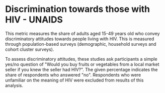 # Discrimination towards those with HIV - UNAIDS

This metric measures the share of adults aged 15-49 years old who convey discriminatory attitudes towards people living with HIV. This is measured through population-based surveys (demographic, household surveys and cohort cluster surveys).

To assess discriminatory attitudes, these studies ask participants a simple yes/no question of "Would you buy fruits or vegetables from a local market seller if you knew the seller had HIV?". The given percentage indicates the share of respondents who answered "no". Respondents who were unfamiliar on the meaning of HIV were excluded from results of this analysis.